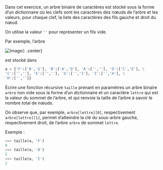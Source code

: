 Dans cet exercice, un arbre binaire de caractères est stocké sous la forme d’un
dictionnaire où les clefs sont les caractères des nœuds de l’arbre et les valeurs, pour
chaque clef, la liste des caractères des fils gauche et droit du nœud.

On utilise la valeur `''` pour représenter un fils vide.

Par exemple, l’arbre

![image](data2023/33_arbre.png){: .center}

est stocké dans

```python
a = {'F':['B','G'], 'B':['A','D'], 'A':['',''], 'D':['C','E'], \
'C':['',''], 'E':['',''], 'G':['','I'], 'I':['','H'], \
'H':['','']}
```

Écrire une fonction récursive `taille` prenant en paramètres un arbre binaire `arbre` non vide
sous la forme d’un dictionnaire et un caractère `lettre` qui est la valeur du sommet de
l’arbre, et qui renvoie la taille de l’arbre à savoir le nombre total de nœuds.  

On observe que, par exemple, `arbre[lettre][0]`, respectivement
`arbre[lettre][1]`, permet d’atteindre la clé du sous-arbre gauche, respectivement
droit, de l’arbre `arbre` de sommet `lettre`.

Exemple :
```python
>>> taille(a, 'F')
9
>>> taille(a, 'B')
5
>>> taille(a, 'I')
2
``` 